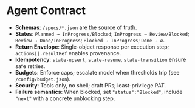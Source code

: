 # Agent Contract

- **Schemas**: `/specs/*.json` are the source of truth.
- **States**: `Planned → InProgress/Blocked`; `InProgress → Review/Blocked`; `Review → Done/InProgress`; `Blocked → InProgress`; `Done → ∅`.
- **Return Envelope**: Single-object response per execution step; `actions[].resultRef` enables provenance.
- **Idempotency**: `state-upsert`, `state-resume`, `state-transition` ensure safe retries.
- **Budgets**: Enforce caps; escalate model when thresholds trip (see `/config/budget.json`).
- **Security**: Tools only, no shell; draft PRs; least-privilege PAT.
- **Failure semantics**: When blocked, set `"status":"Blocked"`, include `"next"` with a concrete unblocking step.
